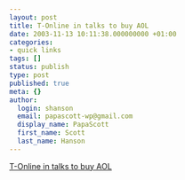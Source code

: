 ```yaml
---
layout: post
title: T-Online in talks to buy AOL
date: 2003-11-13 10:11:38.000000000 +01:00
categories:
- quick links
tags: []
status: publish
type: post
published: true
meta: {}
author:
  login: shanson
  email: papascott-wp@gmail.com
  display_name: PapaScott
  first_name: Scott
  last_name: Hanson
---
```

<p><a title="For $1 billion. Think of the synergy!" href="http://www.suedeutsche.de/wirtschaft/artikel/455/21434/">T-Online in talks to buy AOL </a></p>

